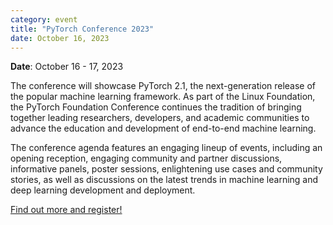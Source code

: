 ```yaml
---
category: event
title: "PyTorch Conference 2023"
date: October 16, 2023
---
```


**Date**: October 16 - 17, 2023

The conference will showcase PyTorch 2.1, the next-generation release of the popular machine learning framework. As part of the Linux Foundation, the PyTorch Foundation Conference continues the tradition of bringing together leading researchers, developers, and academic communities to advance the education and development of end-to-end machine learning.

The conference agenda features an engaging lineup of events, including an opening reception, engaging community and partner discussions, informative panels, poster sessions, enlightening use cases and community stories, as well as discussions on the latest trends in machine learning and deep learning development and deployment.

[Find out more and register!](https://events.linuxfoundation.org/pytorch-conference/)
